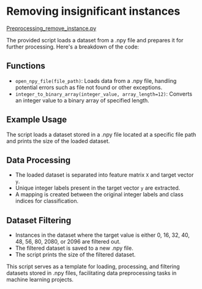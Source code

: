 # Removing insignificant instances
[Preprocessing_remove_instance.py](https://github.com/sankalp-s/MSC_Thesis/blob/main/Preprocessing/Preprocessing_remove_instance.py)

The provided script loads a dataset from a .npy file and prepares it for further processing. Here's a breakdown of the code:

## Functions
- `open_npy_file(file_path)`: Loads data from a .npy file, handling potential errors such as file not found or other exceptions.
- `integer_to_binary_array(integer_value, array_length=12)`: Converts an integer value to a binary array of specified length.

## Example Usage
The script loads a dataset stored in a .npy file located at a specific file path and prints the size of the loaded dataset.

## Data Processing
- The loaded dataset is separated into feature matrix `X` and target vector `y`.
- Unique integer labels present in the target vector `y` are extracted.
- A mapping is created between the original integer labels and class indices for classification.

## Dataset Filtering
- Instances in the dataset where the target value is either 0, 16, 32, 40, 48, 56, 80, 2080, or 2096 are filtered out.
- The filtered dataset is saved to a new .npy file.
- The script prints the size of the filtered dataset.

This script serves as a template for loading, processing, and filtering datasets stored in .npy files, facilitating data preprocessing tasks in machine learning projects.

